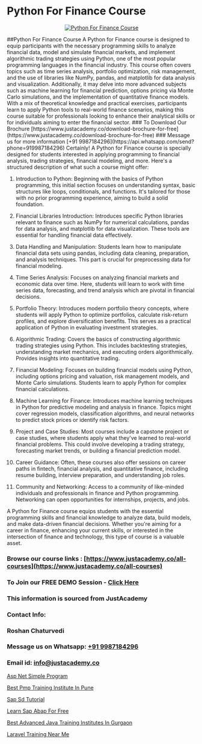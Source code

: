 # Python For Finance Course

<p align="center">
  <a href="https://justacademy.co/course-detail/python-training">
    <img src="https://justacademy.co/storage2/course_image/1709713400_course_image.webp" alt="Python For Finance Course">
  </a>
</p>
##Python For Finance Course
A Python for Finance course is designed to equip participants with the necessary programming skills to analyze financial data, model and simulate financial markets, and implement algorithmic trading strategies using Python, one of the most popular programming languages in the financial industry. This course often covers topics such as time series analysis, portfolio optimization, risk management, and the use of libraries like NumPy, pandas, and matplotlib for data analysis and visualization. Additionally, it may delve into more advanced subjects such as machine learning for financial prediction, options pricing via Monte Carlo simulations, and the implementation of quantitative finance models. With a mix of theoretical knowledge and practical exercises, participants learn to apply Python tools to real-world finance scenarios, making this course suitable for professionals looking to enhance their analytical skills or for individuals aiming to enter the financial sector.
### To Download Our Brochure [https://www.justacademy.co/download-brochure-for-free](https://www.justacademy.co/download-brochure-for-free)
### Message us for more information [+91 9987184296](https://api.whatsapp.com/send?phone=919987184296)
Certainly! A Python for Finance course is specially designed for students interested in applying programming to financial analysis, trading strategies, financial modeling, and more. Here's a structured description of what such a course might offer:

1) Introduction to Python: Beginning with the basics of Python programming, this initial section focuses on understanding syntax, basic structures like loops, conditionals, and functions. It's tailored for those with no prior programming experience, aiming to build a solid foundation.

2) Financial Libraries Introduction: Introduces specific Python libraries relevant to finance such as NumPy for numerical calculations, pandas for data analysis, and matplotlib for data visualization. These tools are essential for handling financial data effectively.

3) Data Handling and Manipulation: Students learn how to manipulate financial data sets using pandas, including data cleaning, preparation, and analysis techniques. This part is crucial for preprocessing data for financial modeling.

4) Time Series Analysis: Focuses on analyzing financial markets and economic data over time. Here, students will learn to work with time series data, forecasting, and trend analysis which are pivotal in financial decisions.

5) Portfolio Theory: Introduces modern portfolio theory concepts, where students will apply Python to optimize portfolios, calculate risk-return profiles, and explore diversification benefits. This serves as a practical application of Python in evaluating investment strategies.

6) Algorithmic Trading: Covers the basics of constructing algorithmic trading strategies using Python. This includes backtesting strategies, understanding market mechanics, and executing orders algorithmically. Provides insights into quantitative trading.

7) Financial Modeling: Focuses on building financial models using Python, including options pricing and valuation, risk management models, and Monte Carlo simulations. Students learn to apply Python for complex financial calculations.

8) Machine Learning for Finance: Introduces machine learning techniques in Python for predictive modeling and analysis in finance. Topics might cover regression models, classification algorithms, and neural networks to predict stock prices or identify risk factors.

9) Project and Case Studies: Most courses include a capstone project or case studies, where students apply what they've learned to real-world financial problems. This could involve developing a trading strategy, forecasting market trends, or building a financial prediction model.

10) Career Guidance: Often, these courses also offer sessions on career paths in fintech, financial analysis, and quantitative finance, including resume building, interview preparation, and understanding job roles.

11) Community and Networking: Access to a community of like-minded individuals and professionals in finance and Python programming. Networking can open opportunities for internships, projects, and jobs.

A Python for Finance course equips students with the essential programming skills and financial knowledge to analyze data, build models, and make data-driven financial decisions. Whether you're aiming for a career in finance, enhancing your current skills, or interested in the intersection of finance and technology, this type of course is a valuable asset.

### Browse our course links : [https://www.justacademy.co/all-courses](https://www.justacademy.co/all-courses) 
### To Join our FREE DEMO Session - [Click Here](https://www.justacademy.co/register-for-course-demo)


### This information is sourced from JustAcademy
### Contact Info:
### Roshan Chaturvedi
### Message us on Whatsapp: [+91 9987184296](https://api.whatsapp.com/send?phone=919987184296)
### Email id: [info@justacademy.co](mailto:info@justacademy.co)
                
[Asp Net Simple Program](https://www.linkedin.com/pulse/asp-net-simple-program-justacademy-las-vegas-7ezjf?trackingId=kX%2Bn29CT0nNlMnyxQ7C%2Fjg%3D%3D&lipi=urn%3Ali%3Apage%3Ad_flagship3_company_admin%3B72drtJzFRpOZi%2BIA7t6Uhg%3D%3D)

[Best Pmp Training Institute In Pune](https://www.linkedin.com/pulse/best-pmp-training-institute-pune-justacademy-san-jose-5ctmf?trackingId=ZaIzCanJAKtZYZogqlrwVA%3D%3D&lipi=urn%3Ali%3Apage%3Ad_flagship3_company_admin%3BNvzTf3fnQO%2BVBqBGA8b0%2Bw%3D%3D)

[Sap Sd Tutorial](https://medium.com/@abhidnya.1068/sap-sd-tutorial-65fca5740689)

[Learn Sap Abap For Free](https://medium.com/@akanshapatil/learn-sap-abap-for-free-eee35ce0ee2c)

[Best Advanced Java Training Institutes In Gurgaon](https://justacademyin.github.io/justacademy/best-advanced-java-training-institutes-in-gurgaon)

[Laravel Training Near Me](https://justacademyin.github.io/justacademy/laravel-training-near-me)

